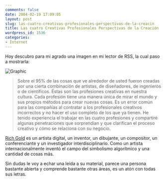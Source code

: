 ```yaml
---
comments: false
date: 2004-02-19 17:09:05
layout: post
slug: las-cuatro-creativas-profesionales-perspectivas-de-la-creacin
title: Las cuatro Creativas Profesionales Perspectivas de la Creación
wordpress_id: 1536
categories:
- Internet
---
```


Hoy descubro para mi agrado una imagen en mi lector de RSS, la cual paso a mostrarla:





![Graphic](http://www.minid.net/images/design-process.png)





> Sobre el 95% de las cosas que ve alrededor de usted fueron creadas por una cierta combinación de artistas, de diseñadores, de ingenieros o de científicos. &Eacute;stas son las profesiones creativas en nuestra cultura. Cada profesión tiene una manera única de mirar el mundo y sus propios métodos para crear nuevas cosas. Es un error común para las compañías al contratar a los profesionales creativos incorrectos y no hacer el uso completo de los que ya tienen. He tenido experiencia el trabajar en las cuatro profesiones y compartiré algunas penetraciones que sorprendían y que clarifican el proceso creativo y cómo se relaciona con su negocio.





[Rich Gold](http://www.richgold.org) es un artista digital, un inventor, un dibujante, un compositor, un conferenciante y un investigador interdisciplinario. Como un artista internacionalmente inventó el campo del simbolismo algorítmico y una cantidad de cosas más.





Sin dudas le voy a echar una leída a su material, parece una persona bastante abierta y comprende bastante otras áreas, es un atón con todas sus letras.




 
